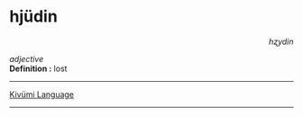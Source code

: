 
# hjüdin

<div align="right"><i>hʐydin</i></div>

*adjective*  
**Definition :** lost  

---

[Kivümi Language](../README.md)

---
